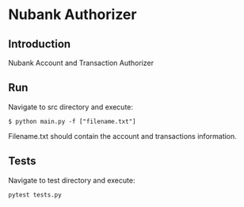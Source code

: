 # Nubank Authorizer

## Introduction

Nubank Account and Transaction Authorizer

## Run
Navigate to src directory and execute:
```
$ python main.py -f ["filename.txt"]
```

Filename.txt should contain the account and transactions information.

## Tests
Navigate to test directory and execute:
```
pytest tests.py
```

